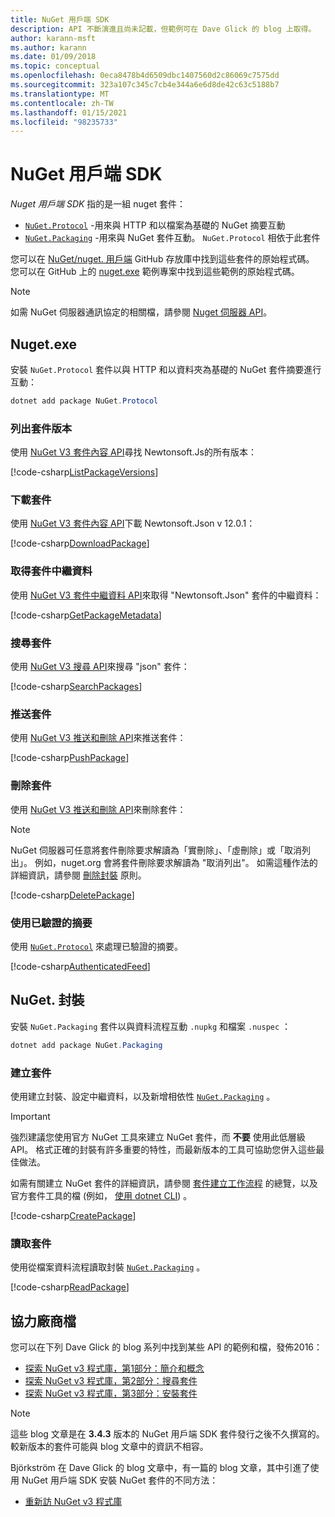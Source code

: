 ```yaml
---
title: NuGet 用戶端 SDK
description: API 不斷演進且尚未記載，但範例可在 Dave Glick 的 blog 上取得。
author: karann-msft
ms.author: karann
ms.date: 01/09/2018
ms.topic: conceptual
ms.openlocfilehash: 0eca8478b4d6509dbc1407560d2c86069c7575dd
ms.sourcegitcommit: 323a107c345c7cb4e344a6e6d8de42c63c5188b7
ms.translationtype: MT
ms.contentlocale: zh-TW
ms.lasthandoff: 01/15/2021
ms.locfileid: "98235733"
---
```

# <a name="nuget-client-sdk"></a>NuGet 用戶端 SDK

*Nuget 用戶端 SDK* 指的是一組 nuget 套件：

* [`NuGet.Protocol`](https://www.nuget.org/packages/NuGet.Protocol) -用來與 HTTP 和以檔案為基礎的 NuGet 摘要互動
* [`NuGet.Packaging`](https://www.nuget.org/packages/NuGet.Packaging) -用來與 NuGet 套件互動。 `NuGet.Protocol` 相依于此套件

您可以在 [NuGet/nuget. 用戶端](https://github.com/NuGet/NuGet.Client) GitHub 存放庫中找到這些套件的原始程式碼。
您可以在 GitHub 上的 [nuget.exe](https://github.com/NuGet/Samples/tree/master/NuGetProtocolSamples) 範例專案中找到這些範例的原始程式碼。

> [!Note]
> 如需 NuGet 伺服器通訊協定的相關檔，請參閱 [Nuget 伺服器 API](~/api/overview.md)。

## <a name="nugetprotocol"></a>Nuget.exe

安裝 `NuGet.Protocol` 套件以與 HTTP 和以資料夾為基礎的 NuGet 套件摘要進行互動：

```ps1
dotnet add package NuGet.Protocol
```

### <a name="list-package-versions"></a>列出套件版本

使用 [NuGet V3 套件內容 API](../api/package-base-address-resource.md#enumerate-package-versions)尋找 Newtonsoft.Js的所有版本：

[!code-csharp[ListPackageVersions](~/../nuget-samples/NuGetProtocolSamples/Program.cs?name=ListPackageVersions)]

### <a name="download-a-package"></a>下載套件

使用 [NuGet V3 套件內容 API](../api/package-base-address-resource.md)下載 Newtonsoft.Json v 12.0.1：

[!code-csharp[DownloadPackage](~/../nuget-samples/NuGetProtocolSamples/Program.cs?name=DownloadPackage)]

### <a name="get-package-metadata"></a>取得套件中繼資料

使用 [NuGet V3 套件中繼資料 API](../api/registration-base-url-resource.md)來取得 "Newtonsoft.Json" 套件的中繼資料：

[!code-csharp[GetPackageMetadata](~/../nuget-samples/NuGetProtocolSamples/Program.cs?name=GetPackageMetadata)]

### <a name="search-packages"></a>搜尋套件

使用 [NuGet V3 搜尋 API](../api/search-query-service-resource.md)來搜尋 "json" 套件：

[!code-csharp[SearchPackages](~/../nuget-samples/NuGetProtocolSamples/Program.cs?name=SearchPackages)]

### <a name="push-a-package"></a>推送套件

使用 [NuGet V3 推送和刪除 API](../api/package-publish-resource.md)來推送套件：

[!code-csharp[PushPackage](~/../nuget-samples/NuGetProtocolSamples/Program.cs?name=PushPackage)]

### <a name="delete-a-package"></a>刪除套件

使用 [NuGet V3 推送和刪除 API](../api/package-publish-resource.md)來刪除套件：

> [!Note]
> NuGet 伺服器可任意將套件刪除要求解讀為「實刪除」、「虛刪除」或「取消列出」。
> 例如，nuget.org 會將套件刪除要求解讀為 "取消列出"。 如需這種作法的詳細資訊，請參閱 [刪除封裝](../nuget-org/policies/deleting-packages.md) 原則。

[!code-csharp[DeletePackage](~/../nuget-samples/NuGetProtocolSamples/Program.cs?name=DeletePackage)]

### <a name="work-with-authenticated-feeds"></a>使用已驗證的摘要

使用 [`NuGet.Protocol`](https://www.nuget.org/packages/NuGet.Protocol) 來處理已驗證的摘要。

[!code-csharp[AuthenticatedFeed](~/../nuget-samples/NuGetProtocolSamples/Program.cs?name=AuthenticatedFeed)]

## <a name="nugetpackaging"></a>NuGet. 封裝

安裝 `NuGet.Packaging` 套件以與資料流程互動 `.nupkg` 和檔案 `.nuspec` ：

```ps1
dotnet add package NuGet.Packaging
```

### <a name="create-a-package"></a>建立套件

使用建立封裝、設定中繼資料，以及新增相依性 [`NuGet.Packaging`](https://www.nuget.org/packages/NuGet.Packaging) 。

> [!IMPORTANT]
> 強烈建議您使用官方 NuGet 工具來建立 NuGet 套件，而 **不要** 使用此低層級 API。 格式正確的封裝有許多重要的特性，而最新版本的工具可協助您併入這些最佳做法。
> 
> 如需有關建立 NuGet 套件的詳細資訊，請參閱 [套件建立工作流程](../create-packages/overview-and-workflow.md) 的總覽，以及官方套件工具的檔 (例如， [使用 dotnet CLI](../create-packages/creating-a-package-dotnet-cli.md)) 。

[!code-csharp[CreatePackage](~/../nuget-samples/NuGetProtocolSamples/Program.cs?name=CreatePackage)]

### <a name="read-a-package"></a>讀取套件

使用從檔案資料流程讀取封裝 [`NuGet.Packaging`](https://www.nuget.org/packages/NuGet.Packaging) 。

[!code-csharp[ReadPackage](~/../nuget-samples/NuGetProtocolSamples/Program.cs?name=ReadPackage)]

## <a name="third-party-documentation"></a>協力廠商檔

您可以在下列 Dave Glick 的 blog 系列中找到某些 API 的範例和檔，發佈2016：

- [探索 NuGet v3 程式庫，第1部分：簡介和概念](http://daveaglick.com/posts/exploring-the-nuget-v3-libraries-part-1)
- [探索 NuGet v3 程式庫，第2部分：搜尋套件](http://daveaglick.com/posts/exploring-the-nuget-v3-libraries-part-2)
- [探索 NuGet v3 程式庫，第3部分：安裝套件](http://daveaglick.com/posts/exploring-the-nuget-v3-libraries-part-3)

> [!Note]
> 這些 blog 文章是在 **3.4.3** 版本的 NuGet 用戶端 SDK 套件發行之後不久撰寫的。
> 較新版本的套件可能與 blog 文章中的資訊不相容。

Björkström 在 Dave Glick 的 blog 文章中，有一篇的 blog 文章，其中引進了使用 NuGet 用戶端 SDK 安裝 NuGet 套件的不同方法：

- [重新訪 NuGet v3 程式庫](https://martinbjorkstrom.com/posts/2018-09-19-revisiting-nuget-client-libraries)
